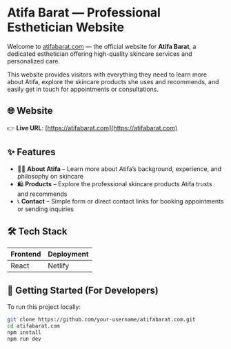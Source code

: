 # Atifa Barat — Professional Esthetician Website

Welcome to [atifabarat.com](https://atifabarat.com) — the official website for **Atifa Barat**, a dedicated esthetician offering high-quality skincare services and personalized care.

This website provides visitors with everything they need to learn more about Atifa, explore the skincare products she uses and recommends, and easily get in touch for appointments or consultations.

## 🌐 Website

👉 **Live URL**: [https://atifabarat.com](https://atifabarat.com)

## ✨ Features

- 👩‍🔬 **About Atifa** – Learn more about Atifa’s background, experience, and philosophy on skincare
- 🛍️ **Products** – Explore the professional skincare products Atifa trusts and recommends
- 📞 **Contact** – Simple form or direct contact links for booking appointments or sending inquiries

## 🛠️ Tech Stack

| Frontend     | Deployment    |
| ------------ | ------------- |
| React        | Netlify       |

## 🚀 Getting Started (For Developers)

To run this project locally:

```bash
git clone https://github.com/your-username/atifabarat.com.git
cd atifabarat.com
npm install
npm run dev
